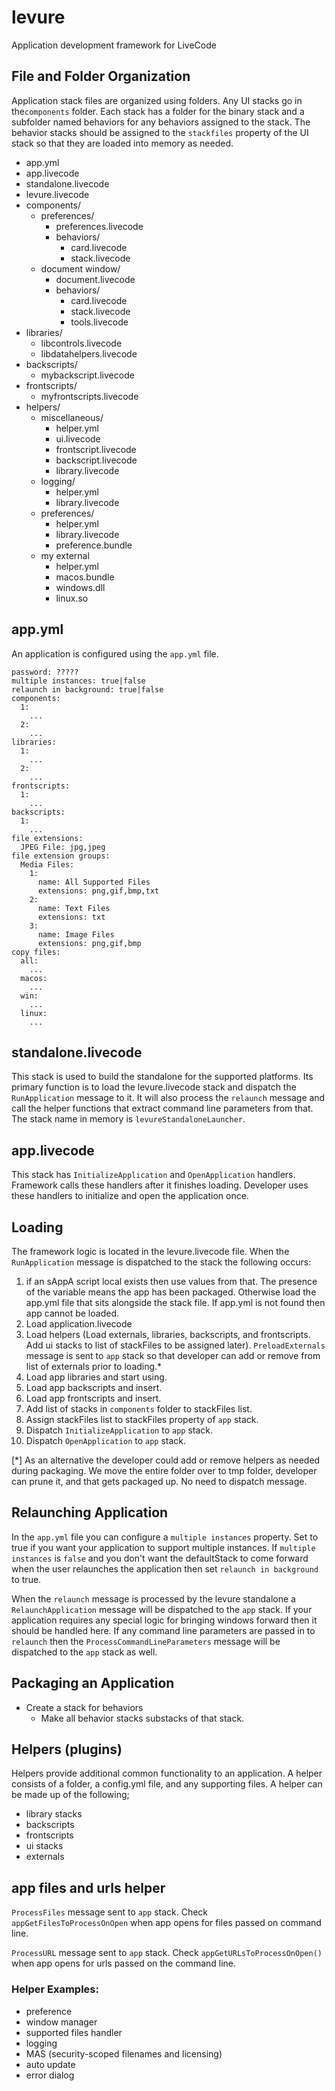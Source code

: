 # levure 
Application development framework for LiveCode

## File and Folder Organization

Application stack files are organized using folders. Any UI stacks go in the`components` folder. Each stack has a folder for the binary stack and a subfolder named behaviors for any behaviors assigned to the stack. The behavior stacks should be assigned to the `stackfiles` property of the UI stack so that they are loaded into memory as needed.

- app.yml
- app.livecode
- standalone.livecode
- levure.livecode
- components/
  - preferences/
    - preferences.livecode
    - behaviors/
      - card.livecode
      - stack.livecode
  - document window/
    - document.livecode
    - behaviors/
      - card.livecode
      - stack.livecode
      - tools.livecode
- libraries/
  - libcontrols.livecode
  - libdatahelpers.livecode
- backscripts/
  - mybackscript.livecode
- frontscripts/
  - myfrontscripts.livecode
- helpers/
  - miscellaneous/
    - helper.yml
    - ui.livecode
    - frontscript.livecode
    - backscript.livecode
    - library.livecode
  - logging/
    - helper.yml
    - library.livecode
  - preferences/
    - helper.yml
    - library.livecode
    - preference.bundle
  - my external
    - helper.yml
    - macos.bundle
    - windows.dll
    - linux.so
  
## app.yml

An application is configured using the `app.yml` file. 

```
password: ?????
multiple instances: true|false
relaunch in background: true|false
components:
  1:
    ...
  2:
    ...
libraries:
  1:
    ...
  2:
    ...
frontscripts:
  1:
    ...
backscripts:
  1:
    ...
file extensions:
  JPEG File: jpg,jpeg
file extension groups:
  Media Files:
    1:
      name: All Supported Files
      extensions: png,gif,bmp,txt
    2:
      name: Text Files
      extensions: txt
    3:
      name: Image Files
      extensions: png,gif,bmp
copy files:
  all:
    ...
  macos:
    ...
  win:
    ...
  linux:
    ...
```

## standalone.livecode

This stack is used to build the standalone for the supported platforms. Its primary function is to load the levure.livecode stack and dispatch the `RunApplication` message to it. It will also process the `relaunch` message and call the helper functions that extract command line parameters from that. The stack name in memory is `levureStandaloneLauncher`.

## app.livecode

This stack has `InitializeApplication` and `OpenApplication` handlers. Framework calls these handlers after it finishes loading. Developer uses these handlers to initialize and open the application once.
  
## Loading

The framework logic is located in the levure.livecode file. When the `RunApplication` message is dispatched to the stack the following occurs:

1. if an sAppA script local exists then use values from that. The presence of the variable means the app has been packaged. Otherwise load the app.yml file that sits alongside the stack file. If app.yml is not found then app cannot be loaded.
2. Load application.livecode
3. Load helpers (Load externals, libraries, backscripts, and frontscripts. Add ui stacks to list of stackFiles to be assigned later). `PreloadExternals` message is sent to `app` stack so that developer can add or remove from list of externals prior to loading.*
4. Load app libraries and start using.
5. Load app backscripts and insert.
6. Load app frontscripts and insert.
8. Add list of stacks in `components` folder to stackFiles list.
9. Assign stackFiles list to stackFiles property of `app` stack.
10. Dispatch `InitializeApplication` to `app` stack.
11. Dispatch `OpenApplication` to `app` stack.

[*] As an alternative the developer could add or remove helpers as needed during packaging. We move the entire folder over to tmp folder, developer can prune it, and that gets packaged up. No need to dispatch message.
  
## Relaunching Application

In the `app.yml` file you can configure a `multiple instances` property. Set to true if you want your application to support multiple instances. If `multiple instances` is `false` and you don't want the defaultStack to come forward when the user relaunches the application then set `relaunch in background` to true. 

When the `relaunch` message is processed by the levure standalone a `RelaunchApplication` message will be dispatched to the `app` stack. If your application requires any special logic for bringing windows forward then it should be handled here. If any command line parameters are passed in to `relaunch` then the `ProcessCommandLineParameters` message will be dispatched to the `app` stack as well.

## Packaging an Application

- Create a stack for behaviors
  - Make all behavior stacks substacks of that stack.

## Helpers (plugins)

Helpers provide additional common functionality to an application. A helper consists of a folder, a config.yml file, and any supporting files. A helper can be made up of the following;

- library stacks
- backscripts
- frontscripts
- ui stacks
- externals

## app files and urls helper

`ProcessFiles` message sent to `app` stack. Check `appGetFilesToProcessOnOpen` when app opens for files passed on command line.

`ProcessURL` message sent to `app` stack. Check `appGetURLsToProcessOnOpen()` when app opens for urls passed on the command line.

### Helper Examples:

- preference
- window manager
- supported files handler
- logging
- MAS (security-scoped filenames and licensing)
- auto update
- error dialog